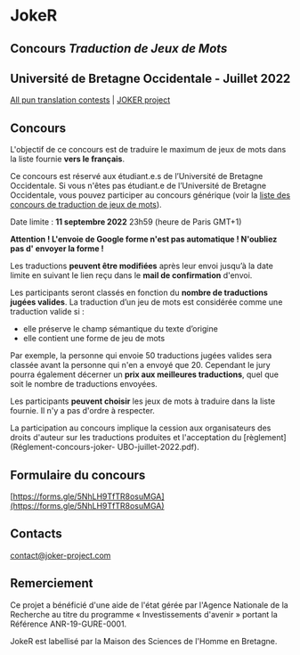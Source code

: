
# JokeR

## Concours *Traduction de Jeux de Mots*
## Université de Bretagne Occidentale - Juillet 2022

[All pun translation contests](../index) | [JOKER project](../../clef-2022/index)
<br>

## Concours

L'objectif de ce concours est de traduire le maximum de jeux de mots dans la liste fournie **vers le français**. 

Ce concours est réservé aux étudiant.e.s de l’Université de Bretagne Occidentale. Si vous n'êtes pas étudiant.e de l’Université de Bretagne Occidentale, vous pouvez participer au concours générique (voir la [liste des concours de traduction de jeux de mots](../index)).

Date limite : **11 septembre 2022** 23h59 (heure de Paris GMT+1)

**Attention ! L'envoie de Google forme n'est pas automatique ! N'oubliez pas d' envoyer la forme !**

Les traductions **peuvent être modifiées** après leur envoi jusqu’à la date limite en suivant le lien reçu dans le **mail de confirmation** d'envoi.

Les participants seront classés en fonction du **nombre de traductions jugées valides**. La traduction d’un jeu de mots est considérée comme une traduction valide si :
- elle préserve le champ sémantique du texte d’origine
- elle contient une forme de jeu de mots 

Par exemple, la personne qui envoie 50 traductions jugées valides sera classée avant la personne qui n'en a envoyé que 20. Cependant le jury pourra également décerner un **prix aux meilleures traductions**, quel que soit le nombre de traductions envoyées. 

Les participants **peuvent choisir** les jeux de mots à traduire dans la liste fournie. Il n'y a pas d'ordre à respecter. 

La participation au concours implique la cession aux organisateurs des droits d'auteur sur les traductions produites et l'acceptation du [règlement](Réglement-concours-joker- UBO-juillet-2022.pdf).


## Formulaire du concours

[https://forms.gle/5NhLH9TfTR8osuMGA](https://forms.gle/5NhLH9TfTR8osuMGA)


## Contacts
[contact@joker-project.com](mailto:contact@joker-project.com)

## Remerciement
Ce projet a bénéficié d'une aide de l'état gérée par l'Agence Nationale de la Recherche au titre du programme « Investissements d'avenir » portant la Référence ANR-19-GURE-0001.

JokeR est labellisé par la Maison des Sciences de l'Homme en Bretagne.
